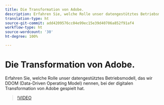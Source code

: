 ```yaml
---
title: Die Transformation von Adobe.
description: Erfahren Sie, welche Rolle unser datengestütztes Betriebsmodell, das wir DDOM (Data-Driven Operating Model) nennen, bei der digitalen Transformation von Adobe gespielt hat.
translation-type: ht
source-git-commit: add4209576cc04e99ec15e39d40706a852f91af4
workflow-type: ht
source-wordcount: '30'
ht-degree: 100%

---
```



# Die Transformation von Adobe.

Erfahren Sie, welche Rolle unser datengestütztes Betriebsmodell, das wir DDOM (Data-Driven Operating Model) nennen, bei der digitalen Transformation von Adobe gespielt hat.

>[!VIDEO](https://video.tv.adobe.com/v/41691)
